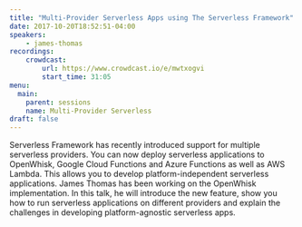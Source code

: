 ```yaml
---
title: "Multi-Provider Serverless Apps using The Serverless Framework"
date: 2017-10-20T18:52:51-04:00
speakers:
    - james-thomas
recordings:
    crowdcast:
        url: https://www.crowdcast.io/e/mwtxogvi
        start_time: 31:05
menu:
  main:
    parent: sessions
    name: Multi-Provider Serverless
draft: false
---
```


Serverless Framework has recently introduced support for multiple serverless providers. You can now deploy serverless applications to OpenWhisk, Google Cloud Functions and Azure Functions as well as AWS Lambda. This allows you to develop platform-independent serverless applications. James Thomas has been working on the OpenWhisk implementation. In this talk, he will introduce the new feature, show you how to run serverless applications on different providers and explain the challenges in developing platform-agnostic serverless apps.